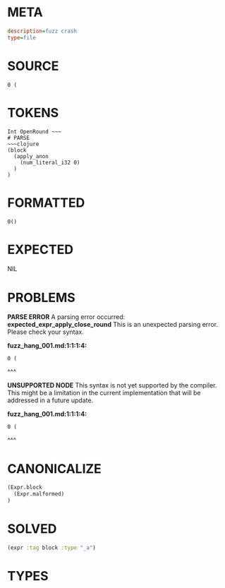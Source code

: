 # META
~~~ini
description=fuzz crash
type=file
~~~
# SOURCE
~~~roc
0 (
~~~
# TOKENS
~~~text
Int OpenRound ~~~
# PARSE
~~~clojure
(block
  (apply_anon
    (num_literal_i32 0)
  )
)
~~~
# FORMATTED
~~~roc
0()
~~~
# EXPECTED
NIL
# PROBLEMS
**PARSE ERROR**
A parsing error occurred: **expected_expr_apply_close_round**
This is an unexpected parsing error. Please check your syntax.

**fuzz_hang_001.md:1:1:1:4:**
```roc
0 (
```
^^^


**UNSUPPORTED NODE**
This syntax is not yet supported by the compiler.
This might be a limitation in the current implementation that will be addressed in a future update.

**fuzz_hang_001.md:1:1:1:4:**
```roc
0 (
```
^^^


# CANONICALIZE
~~~clojure
(Expr.block
  (Expr.malformed)
)
~~~
# SOLVED
~~~clojure
(expr :tag block :type "_a")
~~~
# TYPES
~~~roc
~~~
